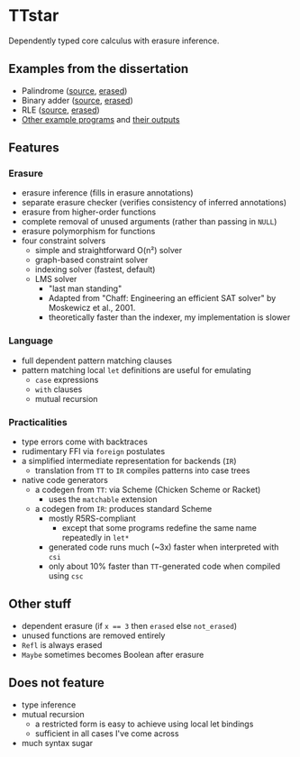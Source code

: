 # TTstar

Dependently typed core calculus with erasure inference.

## Examples from the dissertation

* Palindrome ([source](https://github.com/ziman/ttstar/blob/master/examples/palindrome.tt),
  [erased](https://github.com/ziman/ttstar/blob/master/examples/outputs/palindrome/erased.tt))
* Binary adder ([source](https://github.com/ziman/ttstar/blob/master/examples/bin.tt),
  [erased](https://github.com/ziman/ttstar/blob/master/examples/outputs/bin/erased.tt))
* RLE ([source](https://github.com/ziman/ttstar/blob/master/examples/rle.tt),
  [erased](https://github.com/ziman/ttstar/blob/master/examples/outputs/rle/erased.tt))
* [Other example programs](https://github.com/ziman/ttstar/tree/master/examples)
  and [their outputs](https://github.com/ziman/ttstar/tree/master/examples/outputs)

## Features

### Erasure

* erasure inference (fills in erasure annotations)
* separate erasure checker (verifies consistency of inferred annotations)
* erasure from higher-order functions
* complete removal of unused arguments (rather than passing in `NULL`)
* erasure polymorphism for functions
* four constraint solvers
    * simple and straightforward O(n²) solver
    * graph-based constraint solver
    * indexing solver (fastest, default)
    * LMS solver
        * "last man standing"
        * Adapted from "Chaff: Engineering an efficient SAT solver"
          by Moskewicz et al., 2001.
        * theoretically faster than the indexer, my implementation is slower

### Language

* full dependent pattern matching clauses
* pattern matching local `let` definitions are useful for emulating
    * `case` expressions
    * `with` clauses
    * mutual recursion

### Practicalities

* type errors come with backtraces
* rudimentary FFI via `foreign` postulates
* a simplified intermediate representation for backends (`IR`)
    * translation from `TT` to `IR` compiles patterns into case trees
* native code generators
    * a codegen from `TT`: via Scheme (Chicken Scheme or Racket)
        * uses the `matchable` extension
    * a codegen from `IR`: produces standard Scheme
        * mostly R5RS-compliant
            * except that some programs redefine the same name repeatedly in `let*`
        * generated code runs much (~3x) faster when interpreted with `csi`
        * only about 10% faster than `TT`-generated code when compiled using `csc`

## Other stuff

* dependent erasure (if `x == 3` then `erased` else `not_erased`)
* unused functions are removed entirely
* `Refl` is always erased
* `Maybe` sometimes becomes Boolean after erasure

## Does not feature

* type inference
* mutual recursion
	* a restricted form is easy to achieve using local let bindings
	* sufficient in all cases I've come across
* much syntax sugar

<!--
Besides what the original paper had, we have:
* [M] support of inductive families and full dependent pattern matching
    * M-L avoids this entirely
* [MP] erasure polymorphism for let-bound names (includes top-level)
    * but not lambda-bound names
* checkable result of erasure
* an erasure calculus
* equivalence of pattern clauses vs. case trees
* pruning case trees
* local pattern-matching clauses in let
    * actually, let is fully equivalent to top-level
    * only one definition per let at the moment; absolutely not necessary, I just can't be bothered to invent good syntax for it
* separate typechecker that checks the result of inference

Symbols:
* [P] = improvement over previous paper, [M] = improvement over Mishra-Linger


### TODO
* good error reporting
* first-order evars for unlimited-rank polymorphism
* mutual recursion
    * this is fairly easy but it requires clumsy propagation of constraints
    * (iterate checking of Defs until the set of constraints does not change)
    * leave out of paper
    * if let f, g in X, then while checking body of f, we have empty set of constraints for g
    * therefore the reference to g in the body of f puts wrong constraints in
    * also implementable by non-mutual recursion with an extra tag argument

#### Short-term TODO
* fix mutual recursion in the implementation
    * then fix typing rules in the paper
* continue with the proofs in the paper
* This rule is disgustingly complicated but it just says "take all
known equalities and rewrite everything".
* Resolve telescopicness of lets. Let is not telescopic because it's
mutually recursive. Fix that.
* Probably nothing is telescopic in the Greek.

### Secondary features
* backtrace in typechecker
* erasure explorer (defunct)
* including very dependent functions
* erasure of whole functions (dead function removal)
* recursion
* every binder is a `Def`
* `Refl` is erased
-->
